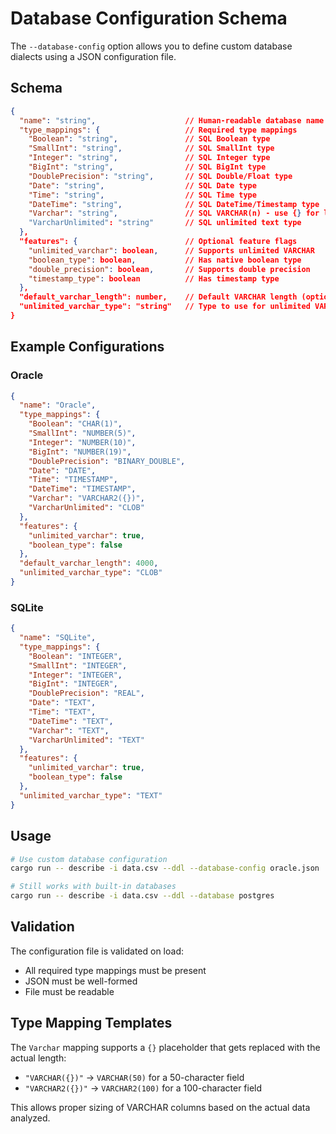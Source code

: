# Database Configuration Schema

The `--database-config` option allows you to define custom database dialects using a JSON configuration file.

## Schema

```json
{
  "name": "string",                    // Human-readable database name
  "type_mappings": {                   // Required type mappings
    "Boolean": "string",               // SQL Boolean type
    "SmallInt": "string",              // SQL SmallInt type  
    "Integer": "string",               // SQL Integer type
    "BigInt": "string",                // SQL BigInt type
    "DoublePrecision": "string",       // SQL Double/Float type
    "Date": "string",                  // SQL Date type
    "Time": "string",                  // SQL Time type
    "DateTime": "string",              // SQL DateTime/Timestamp type
    "Varchar": "string",               // SQL VARCHAR(n) - use {} for length placeholder
    "VarcharUnlimited": "string"       // SQL unlimited text type
  },
  "features": {                        // Optional feature flags
    "unlimited_varchar": boolean,      // Supports unlimited VARCHAR
    "boolean_type": boolean,           // Has native boolean type
    "double_precision": boolean,       // Supports double precision
    "timestamp_type": boolean          // Has timestamp type
  },
  "default_varchar_length": number,    // Default VARCHAR length (optional)
  "unlimited_varchar_type": "string"   // Type to use for unlimited VARCHAR
}
```

## Example Configurations

### Oracle
```json
{
  "name": "Oracle",
  "type_mappings": {
    "Boolean": "CHAR(1)",
    "SmallInt": "NUMBER(5)",
    "Integer": "NUMBER(10)",
    "BigInt": "NUMBER(19)",
    "DoublePrecision": "BINARY_DOUBLE",
    "Date": "DATE",
    "Time": "TIMESTAMP",
    "DateTime": "TIMESTAMP",
    "Varchar": "VARCHAR2({})",
    "VarcharUnlimited": "CLOB"
  },
  "features": {
    "unlimited_varchar": true,
    "boolean_type": false
  },
  "default_varchar_length": 4000,
  "unlimited_varchar_type": "CLOB"
}
```

### SQLite
```json
{
  "name": "SQLite",
  "type_mappings": {
    "Boolean": "INTEGER",
    "SmallInt": "INTEGER",
    "Integer": "INTEGER", 
    "BigInt": "INTEGER",
    "DoublePrecision": "REAL",
    "Date": "TEXT",
    "Time": "TEXT",
    "DateTime": "TEXT",
    "Varchar": "TEXT",
    "VarcharUnlimited": "TEXT"
  },
  "features": {
    "unlimited_varchar": true,
    "boolean_type": false
  },
  "unlimited_varchar_type": "TEXT"
}
```

## Usage

```bash
# Use custom database configuration
cargo run -- describe -i data.csv --ddl --database-config oracle.json

# Still works with built-in databases
cargo run -- describe -i data.csv --ddl --database postgres
```

## Validation

The configuration file is validated on load:
- All required type mappings must be present
- JSON must be well-formed
- File must be readable

## Type Mapping Templates

The `Varchar` mapping supports a `{}` placeholder that gets replaced with the actual length:
- `"VARCHAR({})"` → `VARCHAR(50)` for a 50-character field
- `"VARCHAR2({})"` → `VARCHAR2(100)` for a 100-character field

This allows proper sizing of VARCHAR columns based on the actual data analyzed.